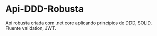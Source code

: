 # Api-DDD-Robusta
Api robusta criada com .net core aplicando principios de DDD, SOLID, Fluente validation, JWT.
